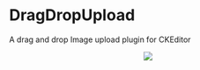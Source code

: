 # DragDropUpload
A drag and drop Image upload plugin for CKEditor

<p align="center">
  <img src="http://zippy.gfycat.com/HarmfulIllAsianpiedstarling.gif">

</p> 
